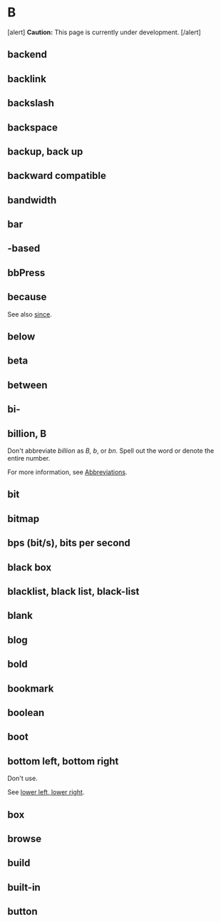 # B

[alert] **Caution:** This page is currently under development. [/alert]

## backend
## backlink
## backslash
## backspace
## backup, back up
## backward compatible
## bandwidth
## bar
## -based
## bbPress
## because


See also [since]().

## below
## beta
## between
## bi-
## billion, B

Don't abbreviate *billion* as *B, b*, or *bn*. Spell out the word or denote the entire number.

For more information, see [Abbreviations](numbers.md).

## bit
## bitmap
## bps (bit/s), bits per second
## black box
## blacklist, black list, black-list
## blank
## blog
## bold
## bookmark
## boolean
## boot
## bottom left, bottom right

Don't use.

See [lower left, lower right](l.md).

## box
## browse
## build
## built-in
## button
